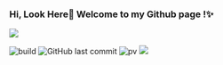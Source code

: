 ### Hi, Look Here👋 Welcome to my Github page !✨

![](https://github-readme-stats.vercel.app/api?username=Billin9&show_icons=true&hide=stars,issues)


![build](https://github.com/Billin9/Billin9/workflows/build/badge.svg)
![GitHub last commit](https://img.shields.io/github/last-commit/Billin9/Billin9)
![pv](https://pageview.vercel.app/?github_user=Billin9)
![](https://visitor-badge.glitch.me/badge?page_id=Billin9.Billin9)

<!--
**Billin9/Billin9** is a ✨ _special_ ✨ repository because its `README.md` (this file) appears on your GitHub profile.

Here are some ideas to get you started:

- 🔭 I’m currently working on ...
- 🌱 I’m currently learning ...
- 👯 I’m looking to collaborate on ...
- 🤔 I’m looking for help with ...
- 💬 Ask me about ...
- 📫 How to reach me: ...
- 😄 Pronouns: ...
- ⚡ Fun fact: ...
-->
